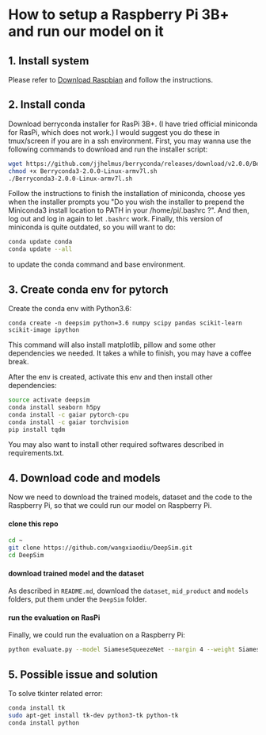 # How to setup a Raspberry Pi 3B+ and run our model on it

## 1. Install system
Please refer to [Download Raspbian](https://www.raspberrypi.org/downloads/raspbian/)
and follow the instructions.

## 2. Install conda
Download berryconda installer for RasPi 3B+. (I have tried official miniconda for RasPi, which does not work.)
I would suggest you do these in tmux/screen if you are in a ssh environment.
First, you may wanna use the following commands to download and run the installer script:

```bash
wget https://github.com/jjhelmus/berryconda/releases/download/v2.0.0/Berryconda3-2.0.0-Linux-armv7l.sh
chmod +x Berryconda3-2.0.0-Linux-armv7l.sh
./Berryconda3-2.0.0-Linux-armv7l.sh
```

Follow the instructions to finish the installation of miniconda, choose yes when the installer prompts you 
"Do you wish the installer to prepend the Miniconda3 install location to PATH in your /home/pi/.bashrc ?".
And then, log out and log in again to let `.bashrc` work. Finally, this version of miniconda is quite outdated, so you will want to do:

```bash
conda update conda
conda update --all
```

to update the conda command and base environment.

## 3. Create conda env for pytorch
Create the conda env with Python3.6:

`conda create -n deepsim python=3.6 numpy scipy pandas scikit-learn scikit-image ipython`

This command will also install matplotlib, pillow and some other dependencies we needed. It takes a while to finish, you may have a coffee break.

After the env is created, activate this env and then install other dependencies:

```bash
source activate deepsim
conda install seaborn h5py
conda install -c gaiar pytorch-cpu
conda install -c gaiar torchvision
pip install tqdm
```
You may also want to install other required softwares described in requirements.txt.

## 4. Download code and models
Now we need to download the trained models, dataset and the code to the Raspberry Pi, so that we could run our model on Raspberry Pi.

#### clone this repo
```bash
cd ~
git clone https://github.com/wangxiaodiu/DeepSim.git
cd DeepSim
```

#### download trained model and the dataset
As described in `README.md`, download the `dataset`, `mid_product` and `models` folders, put them under the `DeepSim` folder.

#### run the evaluation on RasPi
Finally, we could run the evaluation on a Raspberry Pi:
```bash
python evaluate.py --model SiameseSqueezeNet --margin 4 --weight SiameseSqueezeNet_02-19-15-24_best.pth
```

## 5. Possible issue and solution
To solve tkinter related error:
```bash
conda install tk
sudo apt-get install tk-dev python3-tk python-tk
conda install python
```
